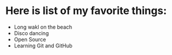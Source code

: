 # Here is list of my favorite things:
- Long wakl on the beach
- Disco dancing
- Open Source
- Learning Git and GitHub
